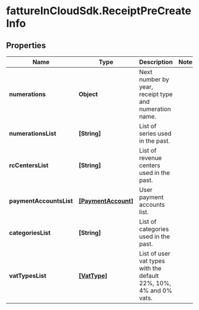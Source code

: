 # fattureInCloudSdk.ReceiptPreCreateInfo

## Properties

Name | Type | Description | Notes
------------ | ------------- | ------------- | -------------
**numerations** | **Object** | Next number by year, receipt type and numeration name. | 
**numerationsList** | **[String]** | List of series used in the past. | 
**rcCentersList** | **[String]** | List of revenue centers used in the past. | 
**paymentAccountsList** | [**[PaymentAccount]**](PaymentAccount.md) | User payment accounts list. | 
**categoriesList** | **[String]** | List of categories used in the past. | 
**vatTypesList** | [**[VatType]**](VatType.md) | List of user vat types with the default 22%, 10%, 4% and 0% vats. | 


